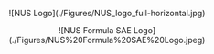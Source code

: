 <p style='text-align:center'>![NUS Logo](./Figures/NUS_logo_full-horizontal.jpg)</p>
<p style='text-align:center'>![NUS Formula SAE Logo](./Figures/NUS%20Formula%20SAE%20Logo.jpeg)</p>